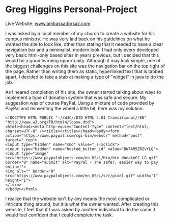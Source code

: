 Greg Higgins Personal-Project
================

Live Website: www.ambassadorsaz.com

I was asked by a local member of my church to create a website for his campus ministry.  He was very laid back on his guidelines on what he wanted the site to look like, other than stating that it needed to have a clear navigation bar and a minimalist, modern look.  I had only every developed very basic html-only based sites in years previous, but I decided that this would be a good learning opportunity.  Although it may look simple, one of the biggest challenges on this site was the navigation bar on the top right of the page.  Rather than writing them as static, hyperlinked text that is tabbed apart, I decided to take a stab at making a type of "widget" in java to do the job. 

As I neared completion of his site, the owner started talking about ways to implement a type of donation system that was safe and secure.  My suggestion was of course PayPal. Using a mixture of code provided by PayPal and reinventing the wheel a little bit, here was my solution. 
```
<!DOCTYPE HTML PUBLIC "-//W3C//DTD HTML 4.01 Transitional//EN" "http://www.w3.org/TR/html4/loose.dtd">
<html><head><meta http-equiv="Content-Type" content="text/html; charset=UTF-8" /><title></title></head><body><form action="https://www.paypal.com/cgi-bin/webscr" method="post" target="_top">
<input type="hidden" name="cmd" value="_s-xclick">
<input type="hidden" name="hosted_button_id" value="BW7AM5ZRZVYLQ">
<input type="image" src="https://www.paypalobjects.com/en_US/i/btn/btn_donateCC_LG.gif" border="0" name="submit" alt="PayPal - The safer, easier way to pay online!">
<img alt="" border="0" src="https://www.paypalobjects.com/en_US/i/scr/pixel.gif" width="1" height="1">
</form>
</body></html>
```

I realize that the website isn't by any means the most complicated or intricate thing around, but it is what the owner wanted.  After creating this website, I feel that if I was asked by another individual to do the same, I would feel confident that I could complete the task.
